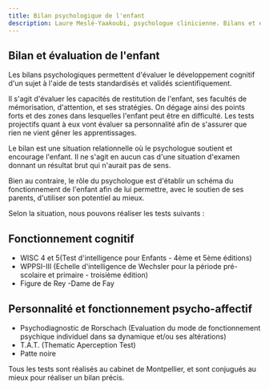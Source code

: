 ```yaml
---
title: Bilan psychologique de l'enfant
description: Laure Meslé-Yaakoubi, psychologue clinicienne. Bilans et évaluations de l'enfant, de l'adolescent et de l'adulte à Montpellier.
---
```


## Bilan et évaluation de l'enfant

Les bilans psychologiques permettent d'évaluer le développement cognitif d'un sujet à l'aide de tests standardisés et validés scientifiquement.

Il s'agit d'évaluer les capacités de restitution de l'enfant, ses facultés de mémorisation, d'attention, et ses stratégies. On dégage ainsi des points forts et des zones dans lesquelles l'enfant peut être en difficulté. Les tests projectifs quant à eux vont évaluer sa personnalité afin de s'assurer que rien ne vient gêner les apprentissages.

Le bilan est une situation relationnelle où le psychologue soutient et encourage l'enfant. Il ne s'agit en aucun cas d'une situation d'examen donnant un résultat brut qui n'aurait pas de sens.

Bien au contraire, le rôle du psychologue est d'établir un schéma du fonctionnement de l'enfant afin de lui permettre, avec le soutien de ses parents, d'utiliser son potentiel au mieux.

Selon la situation, nous pouvons réaliser les tests suivants :

## Fonctionnement cognitif

- WISC 4 et 5(Test d'intelligence pour Enfants - 4ème et 5ème éditions)
- WPPSI-III (Echelle d'intelligence de Wechsler pour la période pré-scolaire et primaire - troisième édition)
- Figure de Rey
-Dame de Fay

## Personnalité et fonctionnement psycho-affectif

- Psychodiagnostic de Rorschach (Evaluation du mode de fonctionnement psychique individuel dans sa dynamique et/ou ses altérations)
- T.A.T. (Thematic Aperception Test)
- Patte noire

Tous les tests sont réalisés au cabinet de Montpellier, et sont conjugués au mieux pour réaliser un bilan précis.
